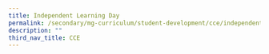 ```yaml
---
title: Independent Learning Day
permalink: /secondary/mg-curriculum/student-development/cce/independent-learning-day/
description: ""
third_nav_title: CCE
---
```

